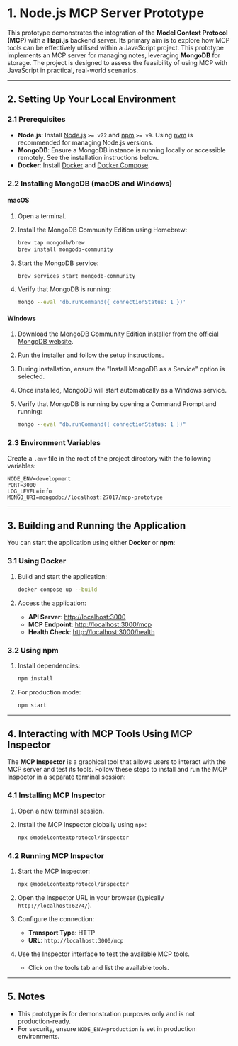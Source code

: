 # 1. Node.js MCP Server Prototype

This prototype demonstrates the integration of the **Model Context Protocol (MCP)** with a **Hapi.js** backend server. Its primary aim is to explore how MCP tools can be effectively utilised within a JavaScript project. This prototype implements an MCP server for managing notes, leveraging **MongoDB** for storage. The project is designed to assess the feasibility of using MCP with JavaScript in practical, real-world scenarios.

---

## 2. Setting Up Your Local Environment

### 2.1 Prerequisites

- **Node.js**: Install [Node.js](http://nodejs.org/) `>= v22` and [npm](https://nodejs.org/) `>= v9`. Using [nvm](https://github.com/nvm-sh/nvm) is recommended for managing Node.js versions.
- **MongoDB**: Ensure a MongoDB instance is running locally or accessible remotely. See the installation instructions below.
- **Docker**: Install [Docker](https://www.docker.com/) and [Docker Compose](https://docs.docker.com/compose/).

### 2.2 Installing MongoDB (macOS and Windows)

#### macOS
1. Open a terminal.
2. Install the MongoDB Community Edition using Homebrew:

   ```bash
   brew tap mongodb/brew
   brew install mongodb-community
   ```

3. Start the MongoDB service:

   ```bash
   brew services start mongodb-community
   ```

4. Verify that MongoDB is running:

   ```bash
   mongo --eval 'db.runCommand({ connectionStatus: 1 })'
   ```

#### Windows
1. Download the MongoDB Community Edition installer from the [official MongoDB website](https://www.mongodb.com/try/download/community).
2. Run the installer and follow the setup instructions.
3. During installation, ensure the "Install MongoDB as a Service" option is selected.
4. Once installed, MongoDB will start automatically as a Windows service.
5. Verify that MongoDB is running by opening a Command Prompt and running:

   ```cmd
   mongo --eval "db.runCommand({ connectionStatus: 1 })"
   ```

### 2.3 Environment Variables

Create a `.env` file in the root of the project directory with the following variables:

```env
NODE_ENV=development
PORT=3000
LOG_LEVEL=info
MONGO_URI=mongodb://localhost:27017/mcp-prototype
```

---

## 3. Building and Running the Application

You can start the application using either **Docker** or **npm**:

### 3.1 Using Docker

1. Build and start the application:

   ```bash
   docker compose up --build
   ```

2. Access the application:
   - **API Server**: [http://localhost:3000](http://localhost:3000)
   - **MCP Endpoint**: [http://localhost:3000/mcp](http://localhost:3000/mcp)
   - **Health Check**: [http://localhost:3000/health](http://localhost:3000/health)

### 3.2 Using npm

1. Install dependencies:

   ```bash
   npm install
   ```

2. For production mode:

   ```bash
   npm start
   ```

---

## 4. Interacting with MCP Tools Using MCP Inspector

The **MCP Inspector** is a graphical tool that allows users to interact with the MCP server and test its tools. Follow these steps to install and run the MCP Inspector in a separate terminal session:

### 4.1 Installing MCP Inspector

1. Open a new terminal session.
2. Install the MCP Inspector globally using `npx`:

   ```bash
   npx @modelcontextprotocol/inspector
   ```

### 4.2 Running MCP Inspector

1. Start the MCP Inspector:

   ```bash
   npx @modelcontextprotocol/inspector
   ```

2. Open the Inspector URL in your browser (typically `http://localhost:6274/`).
3. Configure the connection:
   - **Transport Type**: HTTP
   - **URL**: `http://localhost:3000/mcp`

4. Use the Inspector interface to test the available MCP tools.
   - Click on the tools tab and list the available tools.

---

## 5. Notes

- This prototype is for demonstration purposes only and is not production-ready.
- For security, ensure `NODE_ENV=production` is set in production environments.
